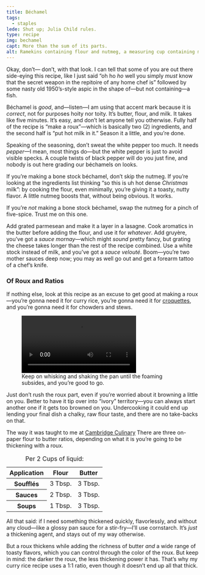 ```yaml
---
title: Béchamel
tags:
  - staples
lede: Shut up; Julia Child rules.
type: recipe
img: bechamel
capt: More than the sum of its parts.
alt: Ramekins containing flour and nutmeg, a measuring cup containing milk, and a partial stick of butter.
---
```


Okay, don’t— don’t, with that look. I can tell that some of you are out there side-eying this recipe, like I just said “oh ho _ho_ well you simply _must_ know that the secret weapon in the repitoire of any home chef is” followed by some nasty old 1950’s-style aspic in the shape of—but not containing—a fish.

Béchamel is _good_, and—listen—I am using that accent mark because it is _correct_, not for purposes hoity nor toity. It’s butter, flour, and milk. It takes like five minutes. It’s easy, and don’t let anyone tell you otherwise. Fully half of the recipe is “make a roux”—which is basically two (2) ingredients, and the second half is “put hot milk in it.” Season it a little, and you’re done.

Speaking of the seasoning, don’t sweat the white pepper too much. It needs _pepper_—I mean, most things do—but the white pepper is just to avoid visible specks. A couple twists of black pepper will do you just fine, and nobody is out here grading our béchamels on looks. 

If you’re making a bone stock béchamel, don’t skip the nutmeg. If you’re looking at the ingredients list thinking “so this is uh hot dense _Christmas_ milk”: by cooking the flour, even minimally, you’re giving it a toasty, nutty flavor. A little nutmeg boosts that, without being obvious. It works.

If you’re _not_ making a bone stock béchamel, swap the nutmeg for a pinch of five-spice. Trust me on this one.

Add grated parmesean and make it a layer in a lasagne. Cook aromatics in the butter before adding the flour, and use it for _whatever_. Add gruyère, you’ve got a _sauce mornay_—which might _sound_ pretty fancy, but grating the cheese takes longer than the rest of the recipe combined. Use a white stock instead of milk, and you’ve got a _sauce velouté_. Boom—you’re two mother sauces deep now; you may as well go out and get a forearm tattoo of a chef’s knife. 

### Of Roux and Ratios

If nothing else, look at this recipe as an excuse to get good at making a roux—you’re gonna need it for curry rice, you’re gonna need it for [croquettes](/recipes/croquettes/), and you’re gonna need it for chowders and stews.



<figure class="video">
  <video controls aria-describedby="vid">
    <source src="/_assets/media/roux.mp4" type="video/mp4">
    <track kind="captions" src="/_assets/media/roux.vtt">
    Sorry, I’m having trouble loading this video.
  </video>
  <figcaption class="caption" id="vid">
    Keep on whisking and shaking the pan until the foaming subsides, and you’re good to go.
  </figcaption>
</figure>












Just don’t rush the roux part, even if you’re worried about it browning a little on you. Better to have it tip over into “ivory” territory—you can always start another one if it gets too browned on you. Undercooking it could end up lending your final dish a chalky, raw flour taste, and there are no take-backs on that. 

The way it was taught to me at [Cambridge Culinary](http://cambridgeculinary.com/) There are three on-paper flour to butter ratios, depending on what it is you’re going to be thickening with a roux.

<table>
  <caption>Per 2 Cups of liquid:</caption>
  <thead>
    <tr>
      <th scope="col">Application</th>
      <th scope="col" class="numeric">Flour</th>
      <th scope="col" class="numeric">Butter</th>
    </tr>
  </thead>
  <tbody>
    <tr>
      <th scope="row">Soufflés</th>
      <td class="numeric">3 Tbsp.</td>
      <td class="numeric">3 Tbsp.</td>
    </tr>
    <tr>
      <th scope="row">Sauces</th>
      <td class="numeric">2 Tbsp.</td>
      <td class="numeric">3 Tbsp.</td>
    </tr>
    <tr>
      <th scope="row">Soups</th>
      <td class="numeric">1 Tbsp.</td>
      <td class="numeric">3 Tbsp.</td>
    </tr>
  </tbody>
</table>

All that said: if I need something thickened quickly, flavorlessly, and without any cloud—like a glossy pan sauce for a stir-fry—I’ll use cornstarch. It’s _just_ a thickening agent, and stays out of my way otherwise.

But a roux thickens while adding the richness of butter _and_ a wide range of toasty flavors, which you can control through the color of the roux. But keep in mind: the darker the roux, the less thickening power it has. That’s why my curry rice recipe uses a 1:1 ratio, even though it doesn’t end up all that thick. 
